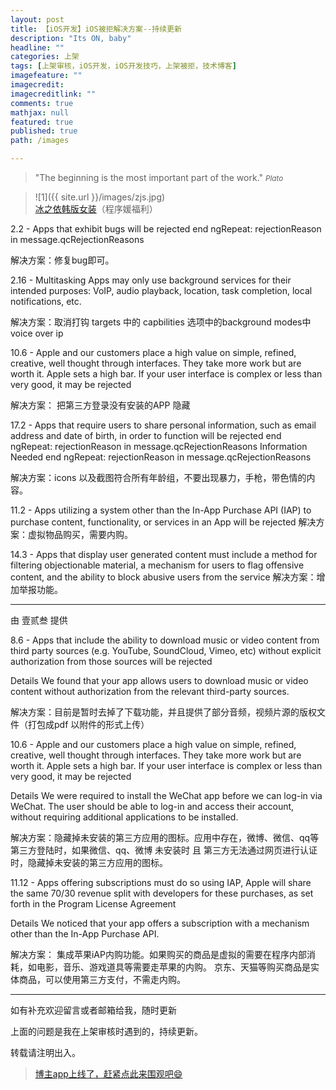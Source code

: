 ```yaml
---
layout: post
title: 【iOS开发】iOS被拒解决方案--持续更新
description: "Its ON, baby"
headline: ""
categories: 上架
tags: [上架审核，iOS开发，iOS开发技巧，上架被拒，技术博客]
imagefeature: ""
imagecredit: 
imagecreditlink: ""
comments: true
mathjax: null
featured: true
published: true
path: /images

---
```


>&quot;The beginning is the most important part of the work.&quot;
><small><cite title="Plato">Plato</cite></small>

>![1]({{ site.url }}/images/zjs.jpg)<br>
>[冰之依韩版女装](http://allluckly.taobao.com/)（程序媛福利）

2.2 - Apps that exhibit bugs will be rejected
end ngRepeat: rejectionReason in message.qcRejectionReasons

解决方案：修复bug即可。

2.16 - Multitasking Apps may only use background services for their intended purposes: VoIP, audio playback, location, task completion, local notifications, etc.

解决方案：取消打钩   targets 中的 capbilities 选项中的background modes中voice  over  ip  

10.6 - Apple and our customers place a high value on simple, refined, creative, well thought through interfaces. They take more work but are worth it. Apple sets a high bar. If your user interface is complex or less than very good, it may be rejected

解决方案： 把第三方登录没有安装的APP 隐藏 

17.2 - Apps that require users to share personal information, such as email address and date of birth, in order to function will be rejected
end ngRepeat: rejectionReason in message.qcRejectionReasons
Information Needed
end ngRepeat: rejectionReason in message.qcRejectionReasons

解决方案：icons 以及截图符合所有年龄组，不要出现暴力，手枪，带色情的内容。

11.2 - Apps utilizing a system other than the In-App Purchase API (IAP) to purchase content, functionality, or services in an App will be rejected
解决方案：虚拟物品购买，需要内购。

14.3 - Apps that display user generated content must include a method for filtering objectionable material, a mechanism for users to flag offensive content, and the ability to block abusive users from the service
解决方案：增加举报功能。

--------------------------------------------
由 壹贰叁 提供

8.6 - Apps that include the ability to download music or video content from third party sources (e.g. YouTube, SoundCloud, Vimeo, etc) without explicit authorization from those sources will be rejected

Details
We found that your app allows users to download music or video content without authorization from the relevant third-party sources. 

解决方案：目前是暂时去掉了下载功能，并且提供了部分音频，视频片源的版权文件（打包成pdf 以附件的形式上传）



10.6 - Apple and our customers place a high value on simple, refined, creative, well thought through interfaces. They take more work but are worth it. Apple sets a high bar. If your user interface is complex or less than very good, it may be rejected

Details
We were required to install the WeChat app before we can log-in via WeChat. The user should be able to log-in and access their account, without requiring additional applications to be installed.

解决方案：隐藏掉未安装的第三方应用的图标。应用中存在，微博、微信、qq等第三方登陆时，如果微信、qq、微博 未安装时 且 第三方无法通过网页进行认证时，隐藏掉未安装的第三方应用的图标。


11.12 - Apps offering subscriptions must do so using IAP, Apple will share the same 70/30 revenue split with developers for these purchases, as set forth in the Program License Agreement

Details
We noticed that your app offers a subscription with a mechanism other than the In-App Purchase API. 

解决方案： 集成苹果iAP内购功能。如果购买的商品是虚拟的需要在程序内部消耗，如电影，音乐、游戏道具等需要走苹果的内购。
京东、天猫等购买商品是实体商品，可以使用第三方支付，不需走内购。

----------------------------------------------

如有补充欢迎留言或者邮箱给我，随时更新

上面的问题是我在上架审核时遇到的，持续更新。

转载请注明出入。<br>

> [博主app上线了，赶紧点此来围观吧😄](https://itunes.apple.com/us/app/it-blog-zi-xueios-kai-fa-jin/id1067787090?l=zh&ls=1&mt=8)<br>


